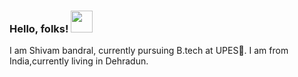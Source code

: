<!--
**cheffycoder/cheffycoder** is a ✨ _special_ ✨ repository because its `README.md` (this file) appears on your GitHub profile.

Here are some ideas to get you started:

- 🔭 I’m currently working on ...
- 🌱 I’m currently learning ...
- 👯 I’m looking to collaborate on ...
- 🤔 I’m looking for help with ...
- 💬 Ask me about ...
- 📫 How to reach me: ...
- 😄 Pronouns: ...
- ⚡ Fun fact: ...
-->

### Hello, folks! <img src="https://media.tenor.com/images/30169e4a670daf12443df7d2dd140176/tenor.gif" width="35px">
I am Shivam bandral, currently pursuing B.tech at UPES🏫. I am from India,currently living in Dehradun.

